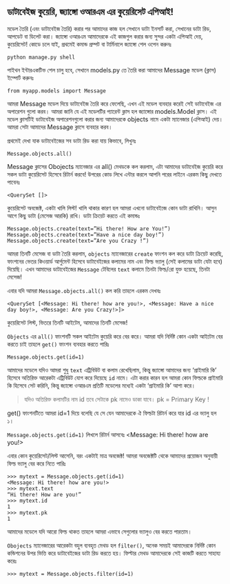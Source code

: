 ## ডাটাবেইজ কুয়েরি, জ্যাঙ্গো ওআরএম এর কুয়েরিসেট এপিআই!

মডেল তৈরি (এবং ডাটাবেইজ তৈরি) করার পর আমাদের কাজ হল সেখানে ডাটা ইনসার্ট করা, সেখানের ডাটা রিড, আপডেট বা ডিলেট করা। জ্যাঙ্গো ওআরএম আমাদেরকে এই কাজগুল করার জন্য সুন্দর একটা এপিআই দেয়, কুয়েরিসেট! 
কোডে চলে যাই, প্রথমেই কমান্ড প্রম্পট বা টার্মিনালে জ্যাঙ্গো শেল ওপেন করুনঃ

    python manage.py shell
    
পাইথন ইন্টারএকটিভ শেল চালু হবে, সেখানে models.py তে তৈরি করা আমাদের Message মডেল (ক্লাস)  ইম্পোর্ট করুনঃ

    from myapp.models import Message

আমরা Message মডেল দিয়ে ডাটাবেইজ তৈরি করে ফেলেছি, এখন এই মডেল ব্যবহার করেই সেই ডাটাবেইজ এর অপারেশন গুলো করব। আমরা জানি যে এই মডেলটির প্যারেন্ট ক্লাস হল জ্যাঙ্গোর models.Model ক্লাস। এই মডেল ক্লাসটিই ডাটাবেইজ অপারেশনগুলো করার জন্য আমাদেরকে objects নামে একটা ম্যানেজার (এপিআই) দেয়। আমরা সেটা আমাদের Message ক্লাসে ব্যবহার করব।

প্রথমেই দেখা যাক ডাটাবেইজের সব ডাটা রিড করা যায় কিভাবে, লিখুনঃ
 
    Message.objects.all()

Message ক্লাসের Obojects ম্যানেজার এর all() মেথডকে কল করলাম, এটা আমাদের ডাটাবেইজ কুয়েরি করে সকল ডাটা কুয়েরিসেট হিসেবে রিটার্ন করবে! উপরের কোড লিখে এন্টার করলে আপনি পরের লাইনে এরকম কিছু দেখতে পাবেনঃ
    
    <QuerySet []>

কুয়েরিসেট অবজেক্ট, একটা খালি লিস্ট! খালি থাকার কারণ হল আমরা এখনো ডাটাবেইজে কোন ডাটা রাখিনি। আসুন আগে কিছু ডাটা (মেসেজ আরকি) রাখি। ডাটা ক্রিয়েট করতে এই কমান্ডঃ

    Message.objects.create(text=”Hi there! How are You!”)
    Message.objects.create(text=”Have a nice day boy!”)
    Message.objects.create(text=”Are you Crazy !”)

আমরা তিনটি মেসেজ বা ডাটা তৈরি করলাম, `objects` ম্যানেজারের `create` ফাংশন কল করে ডাটা ক্রিয়েট করেছি, ফাংশনের ভেতর কিওয়ার্ড আর্গুমেন্ট হিসেবে ডাটাবেইজের কলামের নাম এবং ফিল্ড ভ্যালু (সেই কলামের ডাটা যেটা হবে) দিয়েছি। এখন আমাদের ডাটাবেইজের `Message` টেবিলের `text` কলামে তিনটা ফিল্ড/রো যুক্ত হয়েছে, তিনটা মেসেজ!

এবার যদি আমরা `Message.objects.all()` কল করি তাহলে এরকম দেখবঃ

    <QuerySet [<Message: Hi there! how are you!>, <Message: Have a nice day boy!>, <Message: Are you Crazy!>]>

কুয়েরিসেট লিস্ট, ভিতরে তিনটি আইটেম, আমাদের তিনটি মেসেজ!

`Objects` এর `all()` ফাংশনটি সকল আইটেম কুয়েরি করে বের করে। আমরা যদি নির্দিষ্ট কোন একটা আইটেম বের করতে চাই তাহলে `get()` ফাংশন ব্যবহার করতে পারিঃ

    Message.objects.get(id=1)

আমাদের মডেলে যদিও আমরা শুধু `text` এট্রিবিউট বা কলাম রেখেছিলাম, কিন্তু জ্যাঙ্গো আমাদের জন্য ‘প্রাইমারি কি’ হিসেবে অতিরিক্ত আরেকটা এট্রিবিউট যোগ করে দিয়েছে `id` নামে। এটা করার কারন হল আমরা কোন ফিল্ডকে প্রাইমারি কি হিসেবে সেট করিনি, কিন্তু জ্যাঙ্গো ওআরএম প্রতিটি মডেলের মধ্যেই একটা ‘প্রাইমারি কি’ আশা করে।

> যদিও অতিরিক্ত কলামটির নাম id  তবে সেটাকে pk নামেও ডাকা যাবে। pk = Primary Key !

get() ফাংশনটিতে আমরা id=1 দিয়ে বলেছি যে সে যেন আমাদেরকে ঐ ফিল্ডটা রিটার্ন করে যার id এর ভ্যালু হল ১।

`Message.objects.get(id=1)` লিখলে রিটার্ন আসবেঃ
    <Message: Hi there! how are you!>

এবার কোন কুয়েরিসেট/লিস্ট আসেনি, বরং একটাই মাত্র অবজেক্ট! আমরা অবজেক্টটি থেকে আমাদের প্রয়োজন অনুযায়ী ফিল্ড ভ্যালু বের করে নিতে পারিঃ

    >>> mytext = Message.objects.get(id=1)
    <Message: Hi there! how are you!>
    >>> mytext.text
    “Hi there! How are you!”
    >>> mytext.id
    1
    >>> mytext.pk
    1

আমাদের মডেলে যদি আরো ফিল্ড থাকত তাহলে আমরা এভাবে সেগুলোর ভ্যালুও বের করতে পারতাম।

`Obojects` ম্যানেজারের আরেকটা বহুল ব্যবহৃত মেথড হল `filter()`, অনেক সময়ই আমাদেরকে নির্দিষ্ট কোন কন্ডিশনের উপর ভিত্তি করে ডাটাবেইজের ডাটা রিড করতে হয়। ফিল্টার মেথড আমাদেরকে সেই কাজটি করতে সাহায্য করেঃ

    >>> mytext = Message.objects.filter(id=1)
